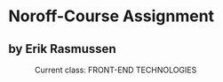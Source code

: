 # Noroff-Course Assignment
## by Erik Rasmussen

<ol>
    <ul>Current class: FRONT-END TECHNOLOGIES </ul>
